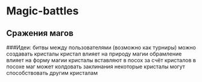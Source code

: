 Magic-battles
=============

Сражения магов
--------------
###Идеи:
битвы между пользователями (возможно как турниры)
можно создавать кристалы
кристал влияет на природу магии
обрамление влияет на форму магии
кристалы вставляют в посох
за счёт кристалов в посохе маг может колдовать заклинания
некоторые кристалы могут способствовать другим кристалам
